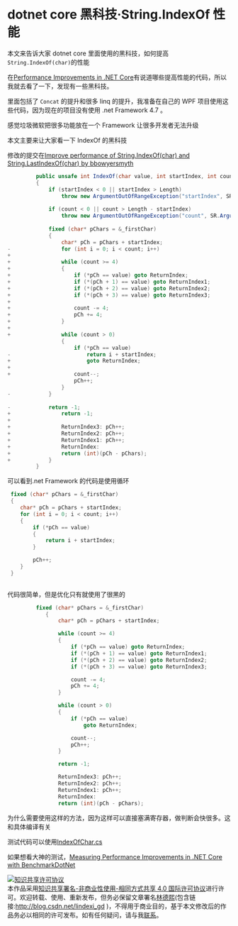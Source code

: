 # dotnet core 黑科技·String.IndexOf 性能

本文来告诉大家 dotnet core 里面使用的黑科技，如何提高`String.IndexOf(char)`的性能

<!--more-->
<!-- CreateTime:2019/8/31 16:55:58 -->


<!-- 标签：dotnet，dotnet-core，黑科技 -->

在[Performance Improvements in .NET Core](https://blogs.msdn.microsoft.com/dotnet/2017/06/07/performance-improvements-in-net-core/ )有说道哪些提高性能的代码，所以我就去看了一下，发现有一些黑科技。

里面包括了 `Concat` 的提升和很多 linq 的提升，我准备在自己的 WPF 项目使用这些代码，因为现在的项目没有使用 .net Framework 4.7 。

感觉垃圾微软把很多功能放在一个 Framework 让很多开发者无法升级

本文主要来让大家看一下 IndexOf 的黑科技

修改的提交在[Improve performance of String.IndexOf(char) and String.LastIndexOf(char) by bbowyersmyth](https://github.com/dotnet/corert/pull/1339 )

```csharp
         public unsafe int IndexOf(char value, int startIndex, int count)
         {
             if (startIndex < 0 || startIndex > Length)
                 throw new ArgumentOutOfRangeException("startIndex", SR.ArgumentOutOfRange_Index);
 
             if (count < 0 || count > Length - startIndex)
                 throw new ArgumentOutOfRangeException("count", SR.ArgumentOutOfRange_Count);
 
             fixed (char* pChars = &_firstChar)
             {
                 char* pCh = pChars + startIndex;
-                for (int i = 0; i < count; i++)
+
+                while (count >= 4)
+                {
+                    if (*pCh == value) goto ReturnIndex;
+                    if (*(pCh + 1) == value) goto ReturnIndex1;
+                    if (*(pCh + 2) == value) goto ReturnIndex2;
+                    if (*(pCh + 3) == value) goto ReturnIndex3;
+
+                    count -= 4;
+                    pCh += 4;
+                }
+
+                while (count > 0)
                 {
                     if (*pCh == value)
-                        return i + startIndex;
+                        goto ReturnIndex;
+
+                    count--;
                     pCh++;
                 }
-            }
 
-            return -1;
+                return -1;
+
+                ReturnIndex3: pCh++;
+                ReturnIndex2: pCh++;
+                ReturnIndex1: pCh++;
+                ReturnIndex:
+                return (int)(pCh - pChars);
+            }
         }
```

可以看到.net Framework 的代码是使用循环

```csharp
 fixed (char* pChars = &_firstChar)
 {
 	char* pCh = pChars + startIndex;
 	for (int i = 0; i < count; i++)
 	{
 		if (*pCh == value)
 		{
 			return i + startIndex;
 		}

 		pCh++;
 	}
 } 
 
```

代码很简单，但是优化只有就使用了很黑的

```csharp
         fixed (char* pChars = &_firstChar)
            {
                char* pCh = pChars + startIndex;

                while (count >= 4)
                {
                    if (*pCh == value) goto ReturnIndex;
                    if (*(pCh + 1) == value) goto ReturnIndex1;
                    if (*(pCh + 2) == value) goto ReturnIndex2;
                    if (*(pCh + 3) == value) goto ReturnIndex3;

                    count -= 4;
                    pCh += 4;
                }

                while (count > 0)
                {
                    if (*pCh == value)
                        goto ReturnIndex;

                    count--;
                    pCh++;
                }

                return -1;

                ReturnIndex3: pCh++;
                ReturnIndex2: pCh++;
                ReturnIndex1: pCh++;
                ReturnIndex:
                return (int)(pCh - pChars);
```

为什么需要使用这样的方法，因为这样可以直接塞满寄存器，做判断会快很多。这和具体编译有关

测试代码可以使用[IndexOfChar.cs](https://gist.github.com/bbowyersmyth/791ff071a10ef901ed7a )

如果想看大神的测试，[Measuring Performance Improvements in .NET Core with BenchmarkDotNet](http://aakinshin.net/blog/post/stephen-toub-benchmarks-part1/ )

<a rel="license" href="http://creativecommons.org/licenses/by-nc-sa/4.0/"><img alt="知识共享许可协议" style="border-width:0" src="https://licensebuttons.net/l/by-nc-sa/4.0/88x31.png" /></a><br />本作品采用<a rel="license" href="http://creativecommons.org/licenses/by-nc-sa/4.0/">知识共享署名-非商业性使用-相同方式共享 4.0 国际许可协议</a>进行许可。欢迎转载、使用、重新发布，但务必保留文章署名[林德熙](http://blog.csdn.net/lindexi_gd)(包含链接:http://blog.csdn.net/lindexi_gd )，不得用于商业目的，基于本文修改后的作品务必以相同的许可发布。如有任何疑问，请与我[联系](mailto:lindexi_gd@163.com)。  